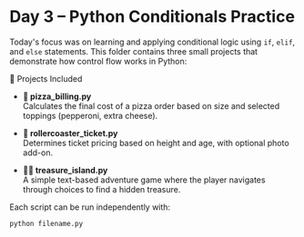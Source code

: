 # Day 3 – Python Conditionals Practice

Today's focus was on learning and applying conditional logic using `if`, `elif`, and `else` statements. This folder contains three small projects that demonstrate how control flow works in Python:

📁 Projects Included

- **🍕 pizza_billing.py**  
  Calculates the final cost of a pizza order based on size and selected toppings (pepperoni, extra cheese).

- **🎢 rollercoaster_ticket.py**  
  Determines ticket pricing based on height and age, with optional photo add-on.

- **🏴‍☠️ treasure_island.py**  
  A simple text-based adventure game where the player navigates through choices to find a hidden treasure.

Each script can be run independently with:

```bash
python filename.py
